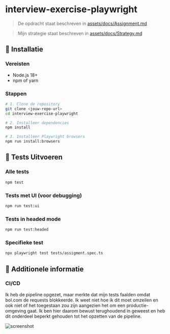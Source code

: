 # interview-exercise-playwright

> De opdracht staat beschreven in [assets/docs/Assignment.md](./assets/docs/Assignment.md)

> Mijn strategie staat beschreven in [assets/docs/Strategy.md](./assets/docs/Strategy.md)

## 🚀 Installatie

### Vereisten
- Node.js 18+ 
- npm of yarn


### Stappen 
```bash
# 1. Clone de repository
git clone <jouw-repo-url>
cd interview-exercise-playwright

# 2. Installeer dependencies
npm install

# 3. Installeer Playwright browsers
npm run install:browsers
```

## 🧪 Tests Uitvoeren

### Alle tests
```bash
npm test
```

### Tests met UI (voor debugging)
```bash
npm run test:ui
```

### Tests in headed mode
```bash
npm run test:headed
```

### Specifieke test
```bash
npx playwright test tests/assigment.spec.ts
```


## 🔧 Additionele informatie

### CI/CD

Ik heb de pipeline opgezet, maar merkte dat mijn tests faalden omdat bol.com de requests blokkeerde. Ik weet niet hoe ik dit moet omzeilen en ook niet of het toegestaan zou zijn aangezien het om een productie-omgeving gaat. Ik ben hier daarom bewust terughoudend in geweest en heb dit onderdeel beperkt gehouden tot het opzetten van de pipeline.

![screenshot](../images/blocked-ip.png)